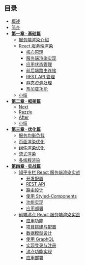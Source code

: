 
## 目录

* [概述](README.md)
* [简介](docs/简介/1.md)
* <a href="/#/docs/第一章/1.md"><b>第一章 · 基础篇</b></a>
  * [服务端渲染介绍](docs/第一章/1.1.md)
  * [React 服务端渲染](docs/第一章/1.2.md)
    * [核心原理](docs/第一章/1.2.1.md)
    * [服务端渲染实现](docs/第一章/1.2.2.md)
    * [应用状态管理](docs/第一章/1.2.3.md)
    * [前后端路由连接](docs/第一章/1.2.4.md)
    * [REST API 管理](docs/第一章/1.2.5.md)
    * [静态资源处理](docs/第一章/1.2.6.md)
    * [热加载功能](docs/第一章/1.2.7.md)
  * [小结](docs/第一章/1.3.md)
* <a href="/#/docs/第二章/2.md"><b>第二章 · 框架篇</b></a>
  * [Next](docs/第二章/2.1.md)
  * [Razzle](docs/第二章/2.2.md)
  * [After](docs/第二章/2.3.md)
  * [小结](docs/第二章/2.4.md)
* <a href="/#/docs/第三章/3.md"><b>第三章 · 优化篇</b></a>
  * [服务均衡负载](docs/第三章/3.1.md)
  * [页面渲染优化](docs/第三章/3.2.md)
  * [组件渲染优化](docs/第三章/3.3.md)
  * [流式渲染](docs/第三章/3.4.md)
  * [多线程渲染](docs/第三章/3.5.md)
* <a href="/#/docs/第四章/4.md"><b>第四章 · 实战篇</b></a>
  * [知乎专栏 React 服务端渲染实战](docs/第四章/4.1.md)
    * [开发配置](docs/第四章/4.1.1.md)
    * [REST API](docs/第四章/4.1.2.md)
    * [路由设计](docs/第四章/4.1.3.md)
    * [使用 Styled-Components](docs/第四章/4.1.4.md)
    * [功能实现](docs/第四章/4.1.5.md)
    * [应用部署](docs/第四章/4.1.6.md)
  * [前端沸点 React 服务端渲染实战](docs/第四章/4.2.md)
    * [应用功能](docs/第四章/4.2.1.md)
    * [项目搭建与配置](docs/第四章/4.2.2.md)
    * [数据模型设计](docs/第四章/4.2.3.md)
    * [使用 GraphQL](docs/第四章/4.2.4.md)
    * [实现登录与注册](docs/第四章/4.2.5.md)
    * [沸点功能实现](docs/第四章/4.2.6.md)
    * [应用部署](docs/第四章/4.2.7.md)
